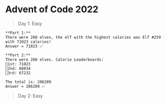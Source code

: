 # **Advent of Code 2022**

> Day 1: Easy

    **Part 1:**
    There were 260 elves, the elf with the highest calories was Elf #259 with 71023 calories!
    Answer = 71023 ✅
    
    **Part 2:**
    There were 260 elves. Calorie Leaderboards:
    🥇1st: 71023
    🥈2nd: 68034
    🥉3rd: 67232

    The total is: 206289
    Answer = 206289 ✅

>Day 2: Easy

    
    
